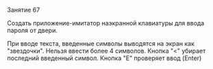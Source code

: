 Занятие 67

Создать приложение-имитатор наэкранной клавиатуры для ввода пароля от двери.

При вводе текста, введенные символы выводятся на экран как "звездочки". Нельзя ввести более 4 символов. Кнопка "<" убирает последний введенный символ. Кнопка "Е" проверяет ввод (Enter)